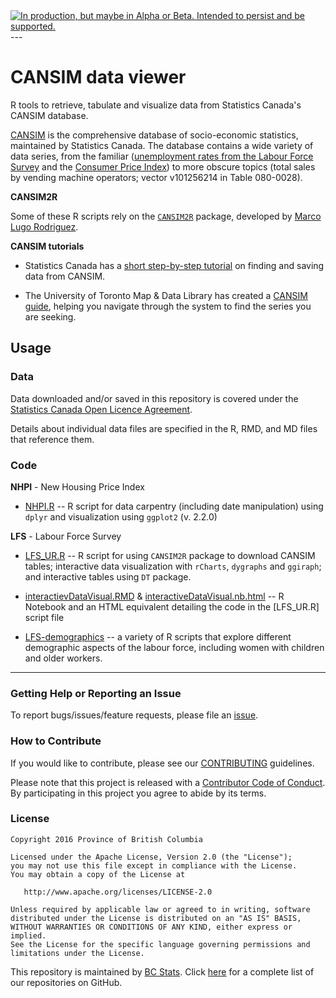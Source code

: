 
<div id="devex-badge">
<a rel="Delivery" href="https://github.com/BCDevExchange/docs/blob/master/discussion/projectstates.md"><img alt="In production, but maybe in Alpha or Beta. Intended to persist and be supported." style="border-width:0" src="http://bcdevexchange.org/badge/3.svg" title="In production, but maybe in Alpha or Beta. Intended to persist and be supported." /></a>
</div>
---

# CANSIM data viewer 

R tools to retrieve, tabulate and visualize data from Statistics Canada's CANSIM database.

[CANSIM](http://www5.statcan.gc.ca/cansim/a01?lang=eng&p2=1) is the comprehensive database of socio-economic statistics, maintained by Statistics Canada. The database contains a wide variety of data series, from the familiar ([unemployment rates from the Labour Force Survey](http://www5.statcan.gc.ca/cansim/a26?lang=eng&retrLang=eng&id=2820087&&pattern=&stByVal=1&p1=1&p2=31&tabMode=dataTable&csid=) and the [Consumer Price Index](http://www5.statcan.gc.ca/cansim/a26?lang=eng&retrLang=eng&id=3260020&&pattern=&stByVal=1&p1=1&p2=31&tabMode=dataTable&csid=)) to more obscure topics (total sales by vending machine operators; vector v101256214 in Table 080-0028).

**CANSIM2R**

Some of these R scripts rely on the [`CANSIM2R`](https://cran.r-project.org/web/packages/CANSIM2R/index.html) package, developed by [Marco Lugo Rodriguez](https://www.linkedin.com/in/marcolugo).


**CANSIM tutorials**

- Statistics Canada has a [short step-by-step tutorial](http://www.statcan.gc.ca/about-apercu/video/cansim-trans-eng.html) on finding and saving data from CANSIM.

- The University of Toronto Map & Data Library has created a [CANSIM guide](http://data.library.utoronto.ca/cansim-guide), helping you navigate through the system to find the series you are seeking.

## Usage


### Data

Data downloaded and/or saved in this repository is covered under the [Statistics Canada Open Licence Agreement](http://www.statcan.gc.ca/eng/reference/licence).

Details about individual data files are specified in the R, RMD, and MD files that reference them.

### Code

**NHPI** - New Housing Price Index

- [NHPI.R](NHPI.R) -- R script for data carpentry (including date manipulation) using `dplyr` and visualization using `ggplot2` (v. 2.2.0)

**LFS** - Labour Force Survey

- [LFS_UR.R](LFS_UR.R) -- R script for using `CANSIM2R` package to download CANSIM tables; interactive data visualization with `rCharts`, `dygraphs` and `ggiraph`; and interactive tables using `DT` package.

- [interactievDataVisual.RMD](interactiveDatvisual.Rmd) & [interactiveDataVisual.nb.html](interactiveDataVisual.nb.html) -- R Notebook and an HTML equivalent detailing the code in the [LFS_UR.R] script file

- [LFS-demographics](https://github.com/bcgov/CANSIM-data-viewer/tree/master/LFS-demographics) -- a variety of R scripts that explore different demographic aspects of the labour force, including women with children and older workers.

---

### Getting Help or Reporting an Issue

To report bugs/issues/feature requests, please file an [issue](https://github.com/bcgov/distance_calculator/issues/).

### How to Contribute

If you would like to contribute, please see our [CONTRIBUTING](CONTRIBUTING.md) guidelines.

Please note that this project is released with a [Contributor Code of Conduct](CODE_OF_CONDUCT.md). By participating in this project you agree to abide by its terms.

### License

    Copyright 2016 Province of British Columbia

    Licensed under the Apache License, Version 2.0 (the "License");
    you may not use this file except in compliance with the License.
    You may obtain a copy of the License at 

       http://www.apache.org/licenses/LICENSE-2.0

    Unless required by applicable law or agreed to in writing, software
    distributed under the License is distributed on an "AS IS" BASIS,
    WITHOUT WARRANTIES OR CONDITIONS OF ANY KIND, either express or implied.
    See the License for the specific language governing permissions and
    limitations under the License.
    
This repository is maintained by [BC Stats](http://www.bcstats.gov.bc.ca). Click [here](https://github.com/bcgov/BCStats) for a complete list of our repositories on GitHub.
